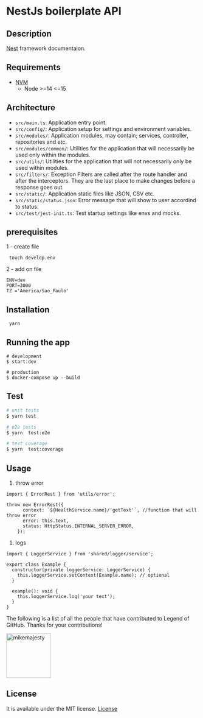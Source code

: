 # NestJs boilerplate API

## Description

[Nest](https://docs.nestjs.com/) framework documentaion.

## Requirements

- [NVM](https://github.com/nvm-sh/nvm#installing-and-updating)
  - Node >=14 <=15

## Architecture

- `src/main.ts`: Application entry point.
- `src/config/`: Application setup for settings and environment variables.
- `src/modules/`: Application modules, may contain; services, controller, repositories and etc.
- `src/modules/common/`: Utilities for the application that will necessarily be used only within the modules.
- `src/utils/`: Utilities for the application that will not necessarily only be used within modules.
- `src/filters/`: Exception Filters are called after the route handler and after the interceptors. They are the last place to make changes before a response goes out.
- `src/static/`: Application static files like JSON, CSV etc.
- `src/static/status.json`: Error message that will show to user accordind to status.
- `src/test/jest-init.ts`: Test startup settings like envs and mocks.

## prerequisites

1 - create file
```
 touch develop.env
```

2 - add on file
```
ENV=dev
PORT=3000
TZ ='America/Sao_Paulo'

```

## Installation

```
 yarn
```

## Running the app

```
# development
$ start:dev
```

```
# production
$ docker-compose up --build
```

## Test

```bash
# unit tests
$ yarn test

# e2e tests
$ yarn  test:e2e

# test coverage
$ yarn  test:coverage
```


## Usage

1. throw error

```
import { ErrorRest } from 'utils/error';

throw new ErrorRest({
      context: `${HealthService.name}/'getText'`, //function that will throw error
      error: this.text,
      status: HttpStatus.INTERNAL_SERVER_ERROR,
    });

```

1. logs

```
import { LoggerService } from 'shared/logger/service';

export class Example {
  constructor(private loggerService: LoggerService) {
    this.loggerService.setContext(Example.name); // optional
  }

  example(): void {
    this.loggerService.log('your text');
  }
}

```

The following is a list of all the people that have contributed to Legend of GitHub. Thanks for your contributions!

[<img alt="mikemajesty" src="https://avatars1.githubusercontent.com/u/11630212?s=460&v=4&s=117" width="117">](https://github.com/mikemajesty)
## License

It is available under the MIT license.
[License](https://opensource.org/licenses/mit-license.php)


